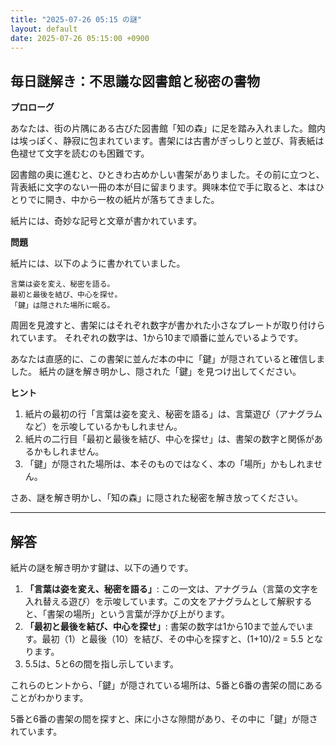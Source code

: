 ```yaml
---
title: "2025-07-26 05:15 の謎"
layout: default
date: 2025-07-26 05:15:00 +0900
---
```

## 毎日謎解き：不思議な図書館と秘密の書物

**プロローグ**

あなたは、街の片隅にある古びた図書館「知の森」に足を踏み入れました。館内は埃っぽく、静寂に包まれています。書架には古書がぎっしりと並び、背表紙は色褪せて文字を読むのも困難です。

図書館の奥に進むと、ひときわ古めかしい書架がありました。その前に立つと、背表紙に文字のない一冊の本が目に留まります。興味本位で手に取ると、本はひとりでに開き、中から一枚の紙片が落ちてきました。

紙片には、奇妙な記号と文章が書かれています。

**問題**

紙片には、以下のように書かれていました。

```
言葉は姿を変え、秘密を語る。
最初と最後を結び、中心を探せ。
「鍵」は隠された場所に眠る。
```

周囲を見渡すと、書架にはそれぞれ数字が書かれた小さなプレートが取り付けられています。
それぞれの数字は、1から10まで順番に並んでいるようです。

あなたは直感的に、この書架に並んだ本の中に「鍵」が隠されていると確信しました。
紙片の謎を解き明かし、隠された「鍵」を見つけ出してください。

**ヒント**

1.  紙片の最初の行「言葉は姿を変え、秘密を語る」は、言葉遊び（アナグラムなど）を示唆しているかもしれません。
2.  紙片の二行目「最初と最後を結び、中心を探せ」は、書架の数字と関係があるかもしれません。
3.  「鍵」が隠された場所は、本そのものではなく、本の「場所」かもしれません。

さあ、謎を解き明かし、「知の森」に隠された秘密を解き放ってください。

---

## 解答

紙片の謎を解き明かす鍵は、以下の通りです。

1.  **「言葉は姿を変え、秘密を語る」**: この一文は、アナグラム（言葉の文字を入れ替える遊び）を示唆しています。この文をアナグラムとして解釈すると、「書架の場所」という言葉が浮かび上がります。
2.  **「最初と最後を結び、中心を探せ」**: 書架の数字は1から10まで並んでいます。最初（1）と最後（10）を結び、その中心を探すと、(1+10)/2 = 5.5 となります。
3.  5.5は、5と6の間を指し示しています。

これらのヒントから、「鍵」が隠されている場所は、5番と6番の書架の間にあることがわかります。

5番と6番の書架の間を探すと、床に小さな隙間があり、その中に「鍵」が隠されています。
